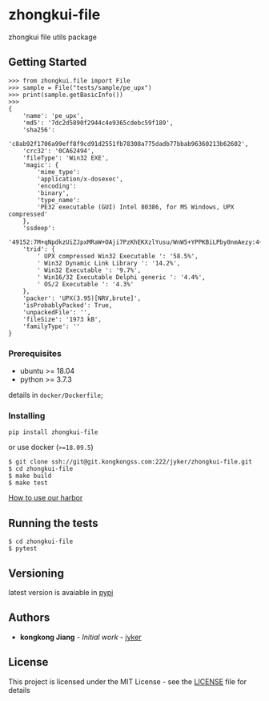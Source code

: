# zhongkui-file

zhongkui file utils package

## Getting Started

```shell
>>> from zhongkui.file import File
>>> sample = File("tests/sample/pe_upx")
>>> print(sample.getBasicInfo())
>>>
{
    'name': 'pe_upx',
    'md5': '7dc2d5890f2944c4e9365cdebc59f189',
    'sha256':
    'c8ab92f1706a99eff8f9cd91d2551fb78308a775dadb77bbab96360213b62602',
    'crc32': '0CA62494',
    'fileType': 'Win32 EXE',
    'magic': {
        'mime_type':
        'application/x-dosexec',
        'encoding':
        'binary',
        'type_name':
        'PE32 executable (GUI) Intel 80386, for MS Windows, UPX compressed'
    },
    'ssdeep':
    '49152:7M+qNpdkzUiZJpxMRaW+OAji7PzKhEKXzlYusu/WnW5+YPPKBiLPby0nmAezy:4+qOUiZ6oWB/LKPlYusu/WW5+YPPKBiz',
    'trid': {
        ' UPX compressed Win32 Executable ': '58.5%',
        ' Win32 Dynamic Link Library ': '14.2%',
        ' Win32 Executable ': '9.7%',
        ' Win16/32 Executable Delphi generic ': '4.4%',
        ' OS/2 Executable ': '4.3%'
    },
    'packer': 'UPX(3.95)[NRV,brute]',
    'isProbablyPacked': True,
    'unpackedFile': '',
    'fileSize': '1973 kB',
    'familyType': ''
}
```

### Prerequisites

- ubuntu >= 18.04
- python >= 3.7.3

details in `docker/Dockerfile`;

### Installing

`pip install zhongkui-file`

or use docker (`>=18.09.5`)

```shell
$ git clone ssh://git@git.kongkongss.com:222/jyker/zhongkui-file.git
$ cd zhongkui-file
$ make build
$ make test
```
[How to use our harbor](https://www.kongkongss.com/pages/viewpage.action?pageId=65835)

## Running the tests

```shell
$ cd zhongkui-file
$ pytest
```

## Versioning
latest version is avaiable in [pypi](https://pypi.org/project/zhongkui-file/)

## Authors

* **kongkong Jiang** - *Initial work* - [jyker](https://git.kongkongss.com/jyker)

## License

This project is licensed under the MIT License - see the [LICENSE](LICENSE) file for details